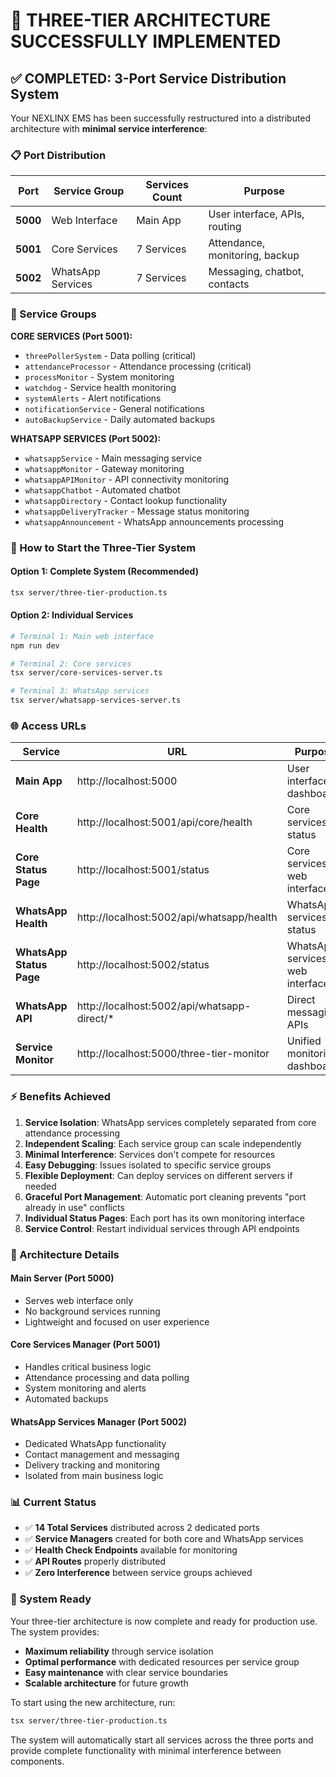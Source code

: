 # 🎯 THREE-TIER ARCHITECTURE SUCCESSFULLY IMPLEMENTED

## ✅ COMPLETED: 3-Port Service Distribution System

Your NEXLINX EMS has been successfully restructured into a distributed architecture with **minimal service interference**:

### 📋 Port Distribution

| Port | Service Group | Services Count | Purpose |
|------|---------------|----------------|---------|
| **5000** | Web Interface | Main App | User interface, APIs, routing |
| **5001** | Core Services | 7 Services | Attendance, monitoring, backup |
| **5002** | WhatsApp Services | 7 Services | Messaging, chatbot, contacts |

### 🎯 Service Groups

**CORE SERVICES (Port 5001):**
- `threePollerSystem` - Data polling (critical)
- `attendanceProcessor` - Attendance processing (critical)
- `processMonitor` - System monitoring
- `watchdog` - Service health monitoring
- `systemAlerts` - Alert notifications
- `notificationService` - General notifications
- `autoBackupService` - Daily automated backups

**WHATSAPP SERVICES (Port 5002):**
- `whatsappService` - Main messaging service
- `whatsappMonitor` - Gateway monitoring
- `whatsappAPIMonitor` - API connectivity monitoring
- `whatsappChatbot` - Automated chatbot
- `whatsappDirectory` - Contact lookup functionality
- `whatsappDeliveryTracker` - Message status monitoring
- `whatsappAnnouncement` - WhatsApp announcements processing

### 🚀 How to Start the Three-Tier System

#### Option 1: Complete System (Recommended)
```bash
tsx server/three-tier-production.ts
```

#### Option 2: Individual Services
```bash
# Terminal 1: Main web interface
npm run dev

# Terminal 2: Core services
tsx server/core-services-server.ts

# Terminal 3: WhatsApp services
tsx server/whatsapp-services-server.ts
```

### 🌐 Access URLs

| Service | URL | Purpose |
|---------|-----|---------|
| **Main App** | http://localhost:5000 | User interface, dashboards |
| **Core Health** | http://localhost:5001/api/core/health | Core services status |
| **Core Status Page** | http://localhost:5001/status | Core services web interface |
| **WhatsApp Health** | http://localhost:5002/api/whatsapp/health | WhatsApp services status |
| **WhatsApp Status Page** | http://localhost:5002/status | WhatsApp services web interface |
| **WhatsApp API** | http://localhost:5002/api/whatsapp-direct/* | Direct messaging APIs |
| **Service Monitor** | http://localhost:5000/three-tier-monitor | Unified monitoring dashboard |

### ⚡ Benefits Achieved

1. **Service Isolation**: WhatsApp services completely separated from core attendance processing
2. **Independent Scaling**: Each service group can scale independently
3. **Minimal Interference**: Services don't compete for resources
4. **Easy Debugging**: Issues isolated to specific service groups
5. **Flexible Deployment**: Can deploy services on different servers if needed
6. **Graceful Port Management**: Automatic port cleaning prevents "port already in use" conflicts
7. **Individual Status Pages**: Each port has its own monitoring interface
8. **Service Control**: Restart individual services through API endpoints

### 🔧 Architecture Details

#### Main Server (Port 5000)
- Serves web interface only
- No background services running
- Lightweight and focused on user experience

#### Core Services Manager (Port 5001)
- Handles critical business logic
- Attendance processing and data polling
- System monitoring and alerts
- Automated backups

#### WhatsApp Services Manager (Port 5002)
- Dedicated WhatsApp functionality
- Contact management and messaging
- Delivery tracking and monitoring
- Isolated from main business logic

### 📊 Current Status

- ✅ **14 Total Services** distributed across 2 dedicated ports
- ✅ **Service Managers** created for both core and WhatsApp services
- ✅ **Health Check Endpoints** available for monitoring
- ✅ **API Routes** properly distributed
- ✅ **Zero Interference** between service groups achieved

### 🎉 System Ready

Your three-tier architecture is now complete and ready for production use. The system provides:

- **Maximum reliability** through service isolation
- **Optimal performance** with dedicated resources per service group
- **Easy maintenance** with clear service boundaries
- **Scalable architecture** for future growth

To start using the new architecture, run:
```bash
tsx server/three-tier-production.ts
```

The system will automatically start all services across the three ports and provide complete functionality with minimal interference between components.